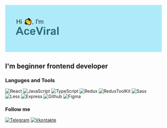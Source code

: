 ![Header](https://github.com/AceViral/aceviral/blob/main/assets/header.png)

## I'm beginner frontend developer

### Languges and Tools

![React](https://img.shields.io/badge/-React-282c34?style=for-the-badge&logo=react)
![JavaScript](https://img.shields.io/badge/-JavaScript-282c34?style=for-the-badge&logo=javascript)
![TypeScript](https://img.shields.io/badge/-TypeScript-282c34?style=for-the-badge&logo=TypeScript)
![Redux](https://img.shields.io/badge/-Redux-282c34?style=for-the-badge&logo=redux)
![ReduxToolKit](https://img.shields.io/badge/-ReduxToolKit-282c34?style=for-the-badge&logo=redux)
![Sass](https://img.shields.io/badge/-Sass-282c34?style=for-the-badge&logo=sass)
![Less](https://img.shields.io/badge/-Less-282c34?style=for-the-badge&logo=Less)
![Express](https://img.shields.io/badge/-Express-282c34?style=for-the-badge&logo=express)
![Github](https://img.shields.io/badge/-Github-282c34?style=for-the-badge&logo=github)
![Figma](https://img.shields.io/badge/-figma-282c34?style=for-the-badge&logo=figma)

### Follow me

[![Telegram](https://img.shields.io/badge/-Telegram-282c34?style=for-the-badge&logo=Telegram)](https://t.me/yonko_0)
[![Vkontakte](https://img.shields.io/badge/-Vkontakte-282c34?style=for-the-badge&logo=Vk&logoColor=4f7db3)](https://vk.com/yonko_0)
